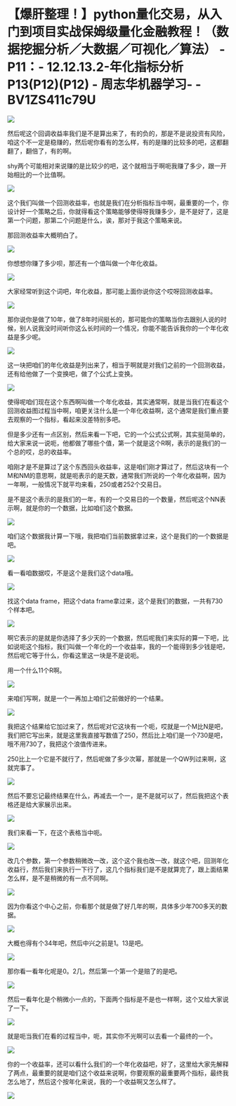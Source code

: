 # 【爆肝整理！】python量化交易，从入门到项目实战保姆级量化金融教程！（数据挖掘分析／大数据／可视化／算法） - P11：- 12.12.13.2-年化指标分析P13(P12)(P12) - 周志华机器学习- - BV1ZS411c79U

![](img/7a40ccb8efa399ea006270cd5b1809b2_0.png)

然后呢这个回调收益率我们是不是算出来了，有的负的，那是不是说投资有风险，咱这个不一定是稳赚的，然后呢你看有的怎么样，有的是赚的比较多的吧，这都翻翻了，翻倍了，有的啊。

shy两个可能相对来说赚的是比较少的吧，这个就相当于啊呃我赚了多少，跟一开始相比的一个比值啊。

![](img/7a40ccb8efa399ea006270cd5b1809b2_2.png)

这个我们叫做一个回测收益率，也就是我们在分析指标当中啊，最重要的一个，你设计好一个策略之后，你就得看这个策略能够使得呀我赚多少，是不是好了，这是第一个问题，那第二个问题是什么，诶，那对于我这个策略来说。

那回测收益率大概明白了。

![](img/7a40ccb8efa399ea006270cd5b1809b2_4.png)

你想想你赚了多少呗，那还有一个值叫做一个年化收益。

![](img/7a40ccb8efa399ea006270cd5b1809b2_6.png)

大家经常听到这个词吧，年化收益，那可能上面你说你这个哎呀回测收益率。

![](img/7a40ccb8efa399ea006270cd5b1809b2_8.png)

那你说你是做了10年，做了8年时间挺长的，那可能你的策略当你去跟别人说的时候，别人说我没时间听你这么长时间的一个情况，你能不能告诉我你的一个年化收益是多少呢。



![](img/7a40ccb8efa399ea006270cd5b1809b2_10.png)

这一块把咱们的年化收益是列出来了，相当于啊就是对我们之前的一个回测收益，还有给他做了一个变换吧，做了个公式上变换。



![](img/7a40ccb8efa399ea006270cd5b1809b2_12.png)

使得呢咱们现在这个东西啊叫做一个年化收益，其实通常啊，就是当我们在看这个回测收益图过程当中啊，咱更关注什么是一个年化收益啊，这个通常是我们重点要去观察的一个指标，看起来没差特别多吧。

但是多少还有一点区别，然后来看一下吧，它的一个公式公式啊，其实挺简单的，给大家来说一说呃，他都做了哪些个值，第一个就是这个R啊，表示的是我们的一个总的哎，总的收益率。

咱刚才是不是算过了这个东西回头收益率，这是咱们刚才算过了，然后这块有一个M和NM的意思啊，就是呃表示的是天数，通常我们所说的一个年化收益啊，因为一年啊，一般情况下就平均来看，250或者252个交易日。

是不是这个表示的是我们的一年，有的一个交易日的一个数量，然后呢这个NN表示啊，就是你的一个数据，比如咱们这个数据。



![](img/7a40ccb8efa399ea006270cd5b1809b2_14.png)

咱们这个数据我计算一下哦，我把咱们当前数据拿过来，这个是我们的一个数据是吧。

![](img/7a40ccb8efa399ea006270cd5b1809b2_16.png)

看一看咱数据哎，不是这个是我们这个data哦。

![](img/7a40ccb8efa399ea006270cd5b1809b2_18.png)

找这个data frame，把这个data frame拿过来，这个是我们的数据，一共有730个样本吧。



![](img/7a40ccb8efa399ea006270cd5b1809b2_20.png)

啊它表示的是就是你选择了多少天的一个数据，然后呢我们来实际的算一下吧，比如说呃这个指标，我们叫做一个年化的一个收益率，我的一个能得到多少钱是吧，然后呢它等于什么，你看这里这一块是不是说呃。

用一个什么11个R啊。

![](img/7a40ccb8efa399ea006270cd5b1809b2_22.png)

来咱们写啊，就是一个一再加上咱们之前做好的一个结果。

![](img/7a40ccb8efa399ea006270cd5b1809b2_24.png)

我把这个结果给它加过来了，然后呢对它这块有一个呃，哎就是一个M比N是吧，我们把它写出来，就是这里我直接写数值了250，然后比上咱们是一个730是吧，哦不用730了，我把这个浪值传进来。

250比上一个它是不就行了，然后呢做了多少次幂，那就是一个QW列过来啊，这就完事了。

![](img/7a40ccb8efa399ea006270cd5b1809b2_26.png)

然后不要忘记最终结果在什么，再减去一个一，是不是就可以了，然后我把这个表格还是给大家展示出来。

![](img/7a40ccb8efa399ea006270cd5b1809b2_28.png)

我们来看一下，在这个表格当中呃。

![](img/7a40ccb8efa399ea006270cd5b1809b2_30.png)

改几个参数，第一个参数稍微改一改，这个这个我也改一改，就这个吧，回测年化收益行，然后我们来执行一下行了，这几个指标我们是不是就算完了，跟上面结果怎么样，是不是稍微的有一点不同啊。



![](img/7a40ccb8efa399ea006270cd5b1809b2_32.png)

因为你看这个中心之前，你看那个就是做了好几年的啊，具体多少年700多天的数据。

![](img/7a40ccb8efa399ea006270cd5b1809b2_34.png)

大概也得有个34年吧，然后中兴之前是1。13是吧。

![](img/7a40ccb8efa399ea006270cd5b1809b2_36.png)

那你看一看年化呢是0。2几，然后第一个第一个是赔了的是吧。

![](img/7a40ccb8efa399ea006270cd5b1809b2_38.png)

然后一看年化是个稍微小一点的，下面两个指标是不是也一样啊，这个又给大家说了一下。

![](img/7a40ccb8efa399ea006270cd5b1809b2_40.png)

就是呃当我们在看的过程当中，呃，其实你不光啊可以去看一个最终的一个。

![](img/7a40ccb8efa399ea006270cd5b1809b2_42.png)

你的一个收益率，还可以看什么我们的一个年化收益吧，好了，这里给大家先解释了两点，最重要的就是咱们这个收益来说啊，你要观察的最重要两个指标，最终我怎么地了，然后这个按年化来说，我的一个收益啊又怎么样了。



![](img/7a40ccb8efa399ea006270cd5b1809b2_44.png)